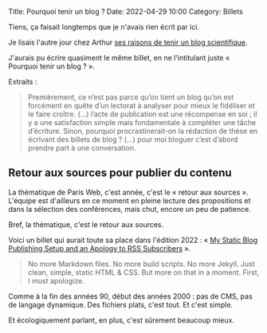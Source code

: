 Title: Pourquoi tenir un blog ?
Date: 2022-04-29 10:00
Category: Billets

Tiens, ça faisait longtemps que je n'avais rien écrit par ici.

Je lisais l'autre jour chez Arthur [ses raisons de tenir un blog scientifique](https://www.arthurperret.fr/blog/2022-04-11-pourquoi-tenir-un-blog-scientifique.html).

J'aurais pu écrire quasiment le même billet, en ne l'intitulant juste « Pourquoi tenir un blog ? ».

Extraits : 

> Premièrement, ce n’est pas parce qu’on tient un blog qu’on est forcément en quête d’un lectorat à analyser pour mieux le fidéliser et le faire croître.
> (...)
> l’acte de publication est une récompense en soi ; il y a une satisfaction simple mais fondamentale à compléter une tâche d’écriture. Sinon, pourquoi procrastinerait-on la rédaction de thèse en écrivant des billets de blog ?
> (...)
> pour moi bloguer c’est d’abord prendre part à une conversation.

## Retour aux sources pour publier du contenu 

La thématique de Paris Web, c'est année, c'est le « retour aux sources ». L'équipe est d'ailleurs en ce moment en pleine lecture des propositions et dans la sélection des conférences, mais chut, encore un peu de patience. 

Bref, la thématique, c'est le retour aux sources.

Voici un billet qui aurait toute sa place dans l'édition 2022 : « [My Static Blog Publishing Setup and an Apology to RSS Subscribers](https://tdarb.org/blog/my-static-blog-publishing-setup.html) ». 

> No more Markdown files. No more build scripts. No more Jekyll. Just clean, simple, static HTML & CSS. But more on that in a moment. First, I must apologize.

Comme à la fin des années 90, début des années 2000 : pas de CMS, pas de langage dynamique. Des fichiers plats, c'est tout. Et c'est simple. 

Et écologiquement parlant, en plus, c'est sûrement beaucoup mieux. 
